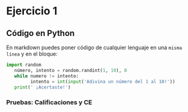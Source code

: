 # Ejercicio 1

## Código en Python

En markdown puedes poner código de cualquier lenguaje en una `misma línea` y en el bloque:

```python 
import random
   número, intento = random.randint(1, 10), 0
   while numero != intento:
         intento = int(input('Adivina un número del 1 al 10!'))
   print(' ¡Acertaste!')
```
### Pruebas: Calificaciones y CE
